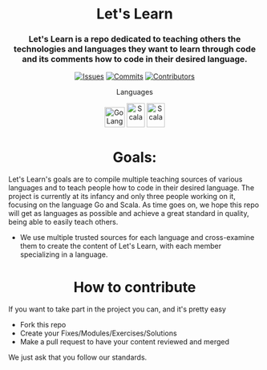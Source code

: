 <h1 align="center">
Let's Learn
</h1>

<h3 align="center">
Let's Learn is a repo dedicated to teaching others the technologies and languages they want to learn through code and its comments how to code in their desired language.
</h3>

<p align="center">
<a href=https://github.com/MintzyG/Lets-Learn/issues>
<img alt="Issues" src="https://img.shields.io/github/issues/mintzyg/lets-learn?style=flat-square"></a> 
<a href=https://github.com/MintzyG/Lets-Learn/pulls>
<img alt="Commits" src="https://img.shields.io/github/last-commit/mintzyg/lets-learn?style=flat-square"></a>
<a href=https://github.com/MintzyG/Lets-Learn/graphs/contributors>
<img alt="Contributors" src="https://img.shields.io/github/contributors/mintzyg/lets-learn?style=flat-square"></a>
</p>

<p align="center">
Languages
</p>

<div>
<p align="center">
<a href=https://github.com/MintzyG/Lets-Learn/tree/main/Programming%20Languages/GOlang>
<img alt="GoLang" src=https://images.squarespace-cdn.com/content/v1/5df3d8c5d2be5962e4f87890/1627938869270-95JFU0YPSRRE8XU4TFGM/golang+icon.png width="40" height="40"></a>
<a href=https://github.com/MintzyG/Lets-Learn/tree/main/Programming%20Languages/Scala/Modules>
<img alt="Scala" src=https://i.imgur.com/DmYntZT.png width="36" height="48"></a>
<a href=https://github.com/MintzyG/Lets-Learn/tree/main/Programming%20Languages/Scala/Modules>
<img alt="Scala" src=https://raw.githubusercontent.com/aroxu/programming-languages-logos/master/src/c/c.svg width="36" height="48"></a>
</p>
</div>

<h1 align="center">
Goals:
</h1>

Let's Learn's goals are to compile multiple teaching sources of various languages and to teach people how to code in their desired language.
The project is currently at its infancy and only three people working on it, focusing on the language Go and Scala.
As time goes on, we hope this repo will get as languages as possible and achieve a great standard in quality, being able to easily teach others.

- We use multiple trusted sources for each language and cross-examine them to create the content of Let's Learn, with each member specializing in a language.

<h1 align="center">
How to contribute
</h1>

If you want to take part in the project you can, and it's pretty easy

- Fork this repo
- Create your Fixes/Modules/Exercises/Solutions
- Make a pull request to have your content reviewed and merged

We just ask that you follow our standards.
